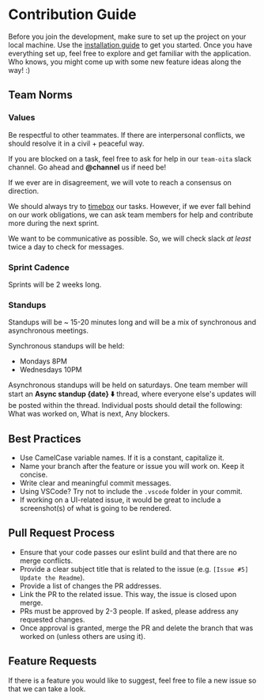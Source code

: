 # Contribution Guide

Before you join the development, make sure to set up the project on your local machine. Use the [installation guide](./INSTALLATION.md) to get you started. Once you have everything set up, feel free to explore and get familiar with the application. Who knows, you might come up with some new feature ideas along the way! :) 

## Team Norms
### Values
Be respectful to other teammates. If there are interpersonal conflicts, we should resolve it in a civil + peaceful way. 

If you are blocked on a task, feel free to ask for help in our `team-oita` slack channel. Go ahead and **@channel** us if need be!

If we ever are in disagreement, we will vote to reach a consensus on direction.

We should always try to [timebox](https://www.agilealliance.org/glossary/timebox) our tasks. However, if we ever fall behind on our work obligations, we can ask team members for help and contribute more during the next sprint.

We want to be communicative as possible. So, we will check slack *at least* twice a day to check for messages.

### Sprint Cadence
Sprints will be 2 weeks long.

### Standups
Standups will be ~ 15-20 minutes long and will be a mix of synchronous and asynchronous meetings.

Synchronous standups will be held: 
- Mondays 8PM
- Wednesdays 10PM

Asynchronous standups will be held on saturdays. One team member will start an **Async standup {date} :arrow_down:** thread, where everyone else's updates will be posted within the thread. Individual posts should detail the following: What was worked on, What is next, Any blockers.

## Best Practices
- Use CamelCase variable names. If it is a constant, capitalize it.
- Name your branch after the feature or issue you will work on. Keep it concise.
- Write clear and meaningful commit messages.
- Using VSCode? Try not to include the `.vscode` folder in your commit.
- If working on a UI-related issue, it would be great to include a screenshot(s) of what is going to be rendered.

## Pull Request Process
- Ensure that your code passes our eslint build and that there are no merge conflicts.
- Provide a clear subject title that is related to the issue (e.g. `[Issue #5] Update the Readme`).
- Provide a list of changes the PR addresses.
- Link the PR to the related issue. This way, the issue is closed upon merge.
- PRs must be approved by 2-3 people. If asked, please address any requested changes.
- Once approval is granted, merge the PR and delete the branch that was worked on (unless others are using it).

## Feature Requests
If there is a feature you would like to suggest, feel free to file a new issue so that we can take a look.